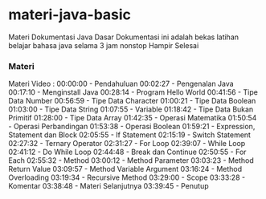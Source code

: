 # materi-java-basic
Materi Dokumentasi Java Dasar
Dokumentasi ini adalah bekas latihan belajar bahasa java selama 3 jam nonstop
Hampir Selesai
### Materi
Materi Video :
00:00:00 - Pendahuluan
00:02:27 - Pengenalan Java
00:17:10 - Menginstall Java
00:28:14 - Program Hello World
00:41:56 - Tipe Data Number
00:56:59 - Tipe Data Character
01:00:21 - Tipe Data Boolean
01:03:00 - Tipe Data String
01:07:55 - Variable
01:18:42 - Tipe Data Bukan Primitif
01:28:00 - Tipe Data Array
01:42:35 - Operasi Matematika
01:50:54 - Operasi Perbandingan
01:53:38 - Operasi Boolean
01:59:21 - Expression, Statement dan Block
02:05:55 - If Statement
02:15:19 - Switch Statement
02:27:32 - Ternary Operator
02:31:27 - For Loop
02:39:07 - While Loop
02:41:12 - Do While Loop
02:44:48 - Break dan Continue
02:50:55 - For Each
02:55:32 - Method
03:00:12 - Method Parameter
03:03:23 - Method Return Value
03:09:57 - Method Variable Argument
03:16:24 - Method Overloading
03:19:34 - Recursive Method
03:29:00 - Scope
03:33:28 - Komentar
03:38:48 - Materi Selanjutnya
03:39:45 - Penutup
